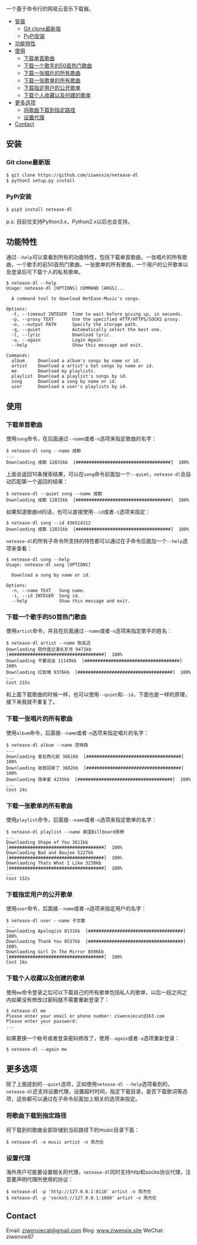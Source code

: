 一个基于命令行的网易云音乐下载器。

<!-- vim-markdown-toc GFM -->
* [安装](#安装)
    * [Git clone最新版](#git-clone最新版)
    * [PyPi安装](#pypi安装)
* [功能特性](#功能特性)
* [使用](#使用)
    * [下载单首歌曲](#下载单首歌曲)
    * [下载一个歌手的50首热门歌曲](#下载一个歌手的50首热门歌曲)
    * [下载一张唱片的所有歌曲](#下载一张唱片的所有歌曲)
    * [下载一张歌单的所有歌曲](#下载一张歌单的所有歌曲)
    * [下载指定用户的公开歌单](#下载指定用户的公开歌单)
    * [下载个人收藏以及创建的歌单](#下载个人收藏以及创建的歌单)
* [更多选项](#更多选项)
    * [将歌曲下载到指定路径](#将歌曲下载到指定路径)
    * [设置代理](#设置代理)
* [Contact](#contact)

<!-- vim-markdown-toc -->


## 安装


### Git clone最新版

```bash
$ git clone https://github.com/ziwenxie/netease-dl
$ python3 setup.py install
```

### PyPi安装

```bash
$ pip3 install netease-dl
```

p.s: 目前仅支持Python3.x，Python2.x以后也会支持。


## 功能特性


通过`--help`可以查看到所有的功能特性，包括下载单首歌曲，一张唱片的所有歌曲，一个歌手的前50首热门歌曲，一张歌单的所有歌曲，一个用户的公开歌单以及登录后可下载个人的私有歌单。

```
$ netease-dl --help
Usage: netease-dl [OPTIONS] COMMAND [ARGS]...

  A command tool to download NetEase-Music's songs.

Options:
  -t, --timeout INTEGER  Time to wait before giving up, in seconds.
  -p, --proxy TEXT       Use the specified HTTP/HTTPS/SOCKS proxy.
  -o, --output PATH      Specify the storage path.
  -q, --quiet            Automatically select the best one.
  -l, --lyric            Download lyric.
  -a, --again            Login Again.
  --help                 Show this message and exit.

Commands:
  album     Download a album's songs by name or id.
  artist    Download a artist's hot songs by name or id.
  me        Download my playlists.
  playlist  Download a playlist's songs by id.
  song      Download a song by name or id.
  user      Download a user's playlists by id.
```


## 使用

### 下载单首歌曲

使用`song`命令，在后面通过`--name`或者`-n`选项来指定歌曲的名字：

```
$ netease-dl song --name 成都
...
Downlaoding 成都 12831kb  [####################################]  100%
```

上面会返回10条搜索结果，可以在`song`命令前面加一个`--quiet`，`netease-dl`会自动匹配第一个返回的结果：
```
$ netease-dl --quiet song --name 成都
Downlaoding 成都 12831kb  [####################################]  100%
```

如果知道歌曲id的话，也可以直接使用`--id`或者`-i`选项来指定：
```
$ netease-dl song --id 436514312
Downlaoding 成都 12831kb  [####################################]  100%
```

`netease-dl`的所有子命令所支持的特性都可以通过在子命令后面加一个`--help`选项来查看：
```
$ netease-dl song --help
Usage: netease-dl song [OPTIONS]

  Download a song by name or id.

Options:
  -n, --name TEXT   Song name.
  -i, --id INTEGER  Song id.
  --help            Show this message and exit.
```


### 下载一个歌手的50首热门歌曲

使用`artist`命令，并且在后面通过`--name`或者`-n`选项来指定歌手的姓名：

```
$ netease-dl artist --name 陈奕迅
Downlaoding 陪你度过漫长岁月 9471kb  [####################################]  100%
Downlaoding 不要说话 11149kb  [####################################]  100%
Downlaoding 红玫瑰 9376kb  [####################################]  100%
...
Cost 215s
```

和上面下载歌曲的时候一样，也可以使用`--quiet`和`--id`，下面也是一样的原理，接下来我就不重复了。


### 下载一张唱片的所有歌曲

使用`album`命令，后面接`--name`或者`-n`选项来指定唱片的名字：

```
$ netease-dl album --name 范特西
...
Downlaoding 爱在西元前 3661kb  [####################################]  100%
Downlaoding 爸我回来了 3682kb  [####################################]  100%
Downlaoding 简单爱 4235kb  [####################################]  100%
...
Cost 24s
```


### 下载一张歌单的所有歌曲

使用`playlist`命令，后面接`--name`或者`-n`选项来指定歌单的名字：
```
$ netease-dl playlist --name 美国Billboard周榜
...
Downlaoding Shape of You 3611kb  [####################################]  100%
Downlaoding Bad and Boujee 5227kb  [####################################]  100%
Downlaoding Thats What I Like 3230kb  [####################################]  100%
...
Cost 152s
```

### 下载指定用户的公开歌单

使用`user`命令，后面接`--name`或者`-n`选项来指定用户的名字：
```
$ netease-dl user --name 子文歇
...
Downlaoding Apologize 8131kb  [####################################]  100%
Downlaoding Thank You 8537kb  [####################################]  100%
Downlaoding Girl In The Mirror 8506kb  [####################################]  100%
Cost 16s
```


### 下载个人收藏以及创建的歌单

使用`me`命令登录之后可以下载自己的所有歌单包括私人的歌单，以后一段之间之内如果没有修改过密码就不需要重新登录了：
```
$ netease-dl me
Please enter your email or phone number: ziwenxiecat@163.com
Please enter your password:
...
```

如果要换一个帐号或者登录密码修改了，使用`--again`或者`-a`选项重新登录：
```
$ netease-dl --again me
```

## 更多选项

除了上面提到的`--quiet`选项，正如使用`netease-dl --help`选项看到的，`netease-dl`还支持设置代理，设置超时时间，指定下载目录，是否下载歌词等选项，这些都可以通过在子命令前面加上相关的选项来指定。

### 将歌曲下载到指定路径

将下载到的歌曲全部存储到当前路径下的music目录下面：
```
$ netease-dl -o music artist -n 周杰伦
```

### 设置代理

海外用户可能要设置相关的代理，`netease-dl`同时支持http和socks协议代理，注意要声明代理所使用的协议：
```
$ netease-dl -p 'http://127.0.0.1:8118' artist -n 周杰伦
$ netease-dl -p 'socks5://127.0.0.1:1080' artist -n 周杰伦
```



## Contact

Email: ziwenxiecat@gmail.com
Blog: www.ziwenxie.site
WeChat: ziwenxie97
